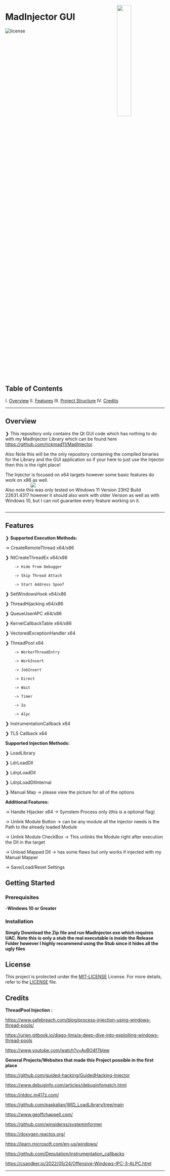 <div align="left" style="position: relative;">
<img src="https://github.com/user-attachments/assets/ebcd2c79-ee57-4fcb-8e02-dafbed184c5f" align="right" width="30%" style="margin: -20px 0 0 20px;">
<h1>MadInjector GUI</h1>
</p>
<p align="left">
	<img src="https://img.shields.io/github/license/eli64s/readme-ai?style=default&logo=opensourceinitiative&logoColor=white&color=ce00ff" alt="license">
</p>
  
</p>
<p align="left">

</p>
</div>
<br clear="right">

##  Table of Contents

I. [ Overview](#-overview)
II. [ Features](#-features)
III. [ Project Structure](#-getting-started)
IV. [ Credits](#-Credits)

---

##  Overview

<text>❯ This repository only contains the Qt GUI code which has nothing to do with my MadInjector Library which can be found here https://github.com/rickmad11/MadInjector. 

Also Note this will be the only repository containing the compiled binaries for the Library and the GUI application 
so if your here to just use the Injector then this is the right place! 

The Injector is focused on x64 targets however some basic features do work on x86 as well. 

Also note this was only tested on Windows 11 Version 23H2 Build 22631.4317 however it should also work with older Version as well as with Windows 10, but I can not guarantee every feature working on it.

<img src="https://github.com/user-attachments/assets/3199c267-e470-4582-97df-293885416847" style="margin: -80px 0 0 80px;">

---

##  Features

<text>❯ 
**Supported Execution Methods:**

-> CreateRemoteThread x64/x86

❯ NtCreateThreadEx x64/x86

        -> Hide From Debugger

        -> Skip Thread Attach

        -> Start Address Spoof

❯ SetWindowsHook x64/x86

❯ ThreadHijacking x64/x86

❯ QueueUserAPC x64/x86

❯ KernelCallbackTable x64/x86

❯ VectoredExceptionHandler x64

❯ ThreadPool x64

        -> WorkerThreadEntry
        
        -> WorkInsert
        
        -> JobInsert
        
        -> Direct
        
        -> Wait
        
        -> Timer
        
        -> Io
        
        -> Alpc

❯ InstrumentationCallback x64 

❯ TLS Callback x64 


**Supported Injection Methods:**

❯ LoadLibrary

❯ LdrLoadDll

❯ LdrpLoadDll

❯ LdrpLoadDllInternal

❯ Manual Map -> please view the picture for all of the options

**Additional Features:**

-> Handle Hijacker x64 -> Symstem Process only (this is a optional flag)

-> Unlink Module Button -> can be any module all the Injector needs is the Path to the already loaded Module

-> Unlink Module CheckBox -> This unlinks the Module right after execution the Dll in the target

-> Unload Mapped Dll -> has some flaws but only works if injected with my Manual Mapper

-> Save/Load/Reset Settings

##  Getting Started

###  Prerequisites

-**Windows 10 or Greater** 

###  Installation

**Simply Download the Zip file and run MadInjector.exe which requires UAC.
Note this is only a stub the real executable is inside the Release Folder however I highly recommend using the Stub since it hides all the ugly files**

##  License
This project is protected under the [MIT-LICENSE]([https://choosealicense.com/licenses](https://choosealicense.com/licenses/mit/)) License. For more details, refer to the [LICENSE]([https://choosealicense.com/licenses/](https://github.com/rickmad11/MadInjector-GUI/blob/master/LICENSE)) file.

## Credits
**ThreadPool Injection :** 

https://www.safebreach.com/blog/process-injection-using-windows-thread-pools/

https://urien.gitbook.io/diago-lima/a-deep-dive-into-exploiting-windows-thread-pools

https://www.youtube.com/watch?v=AvBO4f7blew

**General Projects/Websites that made this Project possible in the first place**

https://github.com/guided-hacking/GuidedHacking-Injector

https://www.debuginfo.com/articles/debuginfomatch.html

https://ntdoc.m417z.com/

https://github.com/paskalian/WID_LoadLibrary/tree/main

https://www.geoffchappell.com/

https://github.com/winsiderss/systeminformer

https://doxygen.reactos.org/

https://learn.microsoft.com/en-us/windows/

https://github.com/Deputation/instrumentation_callbacks

https://csandker.io/2022/05/24/Offensive-Windows-IPC-3-ALPC.html

---
